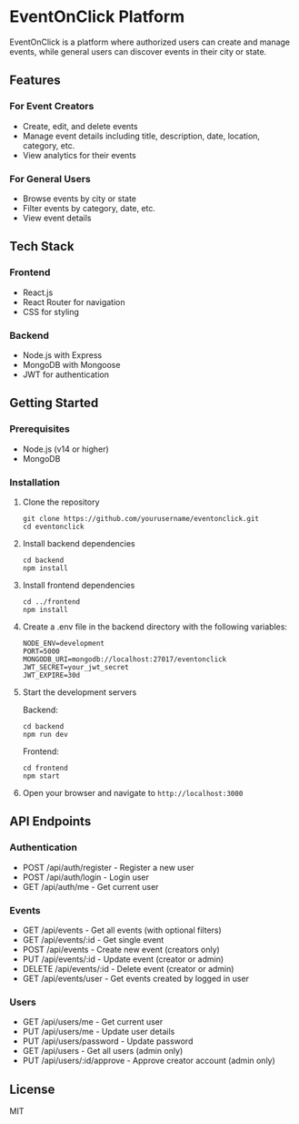 # EventOnClick Platform

EventOnClick is a platform where authorized users can create and manage events, while general users can discover events in their city or state.

## Features

### For Event Creators
- Create, edit, and delete events
- Manage event details including title, description, date, location, category, etc.
- View analytics for their events

### For General Users
- Browse events by city or state
- Filter events by category, date, etc.
- View event details

## Tech Stack

### Frontend
- React.js
- React Router for navigation
- CSS for styling

### Backend
- Node.js with Express
- MongoDB with Mongoose
- JWT for authentication

## Getting Started

### Prerequisites
- Node.js (v14 or higher)
- MongoDB

### Installation

1. Clone the repository
   ```
   git clone https://github.com/yourusername/eventonclick.git
   cd eventonclick
   ```

2. Install backend dependencies
   ```
   cd backend
   npm install
   ```

3. Install frontend dependencies
   ```
   cd ../frontend
   npm install
   ```

4. Create a .env file in the backend directory with the following variables:
   ```
   NODE_ENV=development
   PORT=5000
   MONGODB_URI=mongodb://localhost:27017/eventonclick
   JWT_SECRET=your_jwt_secret
   JWT_EXPIRE=30d
   ```

5. Start the development servers

   Backend:
   ```
   cd backend
   npm run dev
   ```

   Frontend:
   ```
   cd frontend
   npm start
   ```

6. Open your browser and navigate to `http://localhost:3000`

## API Endpoints

### Authentication
- POST /api/auth/register - Register a new user
- POST /api/auth/login - Login user
- GET /api/auth/me - Get current user

### Events
- GET /api/events - Get all events (with optional filters)
- GET /api/events/:id - Get single event
- POST /api/events - Create new event (creators only)
- PUT /api/events/:id - Update event (creator or admin)
- DELETE /api/events/:id - Delete event (creator or admin)
- GET /api/events/user - Get events created by logged in user

### Users
- GET /api/users/me - Get current user
- PUT /api/users/me - Update user details
- PUT /api/users/password - Update password
- GET /api/users - Get all users (admin only)
- PUT /api/users/:id/approve - Approve creator account (admin only)

## License
MIT
